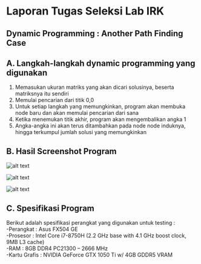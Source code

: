 # Laporan Tugas Seleksi Lab IRK
## Dynamic Programming : Another Path Finding Case

## A. Langkah-langkah dynamic programming yang digunakan

1. Memasukan ukuran matriks yang akan dicari solusinya, beserta matriksnya itu sendiri
2. Memulai pencarian dari titik 0,0
3. Untuk setiap langkah yang memungkinkan, program akan membuka node baru dan akan memulai pencarian dari sana
4. Ketika menemukan titik akhir, program akan mengembalikan angka 1
5. Angka-angka ini akan terus ditambahkan pada node node induknya, hingga terkumpul jumlah solusi yang memungkinkan

## B. Hasil Screenshot Program

![alt text](https://github.com/putugde/Another-Path-Finding-Case/blob/master/1.png)

![alt text](https://github.com/putugde/Another-Path-Finding-Case/blob/master/2.png)

![alt text](https://github.com/putugde/Another-Path-Finding-Case/blob/master/3.png)

## C. Spesifikasi Program

Berikut adalah spesifikasi perangkat yang digunakan untuk testing :<br>
-Perangkat : Asus FX504 GE <br>
-Prosesor : Intel Core i7-8750H (2.2 GHz base with 4.1 GHz boost clock, 9MB L3 cache)<br>
-RAM : 8GB DDR4 PC21300 – 2666 MHz <br>
-Kartu Grafis : NVIDIA GeForce GTX 1050 Ti w/ 4GB GDDR5 VRAM <br>

